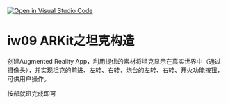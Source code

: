 [![Open in Visual Studio Code](https://classroom.github.com/assets/open-in-vscode-f059dc9a6f8d3a56e377f745f24479a46679e63a5d9fe6f495e02850cd0d8118.svg)](https://classroom.github.com/online_ide?assignment_repo_id=6610152&assignment_repo_type=AssignmentRepo)
# iw09 ARKit之坦克构造

创建Augmented Reality App，利用提供的素材将坦克显示在真实世界中（通过摄像头），并实现坦克的前进、左转、右转，炮台的左转、右转、开火功能按钮，可供用户操作。

按部就班完成即可
